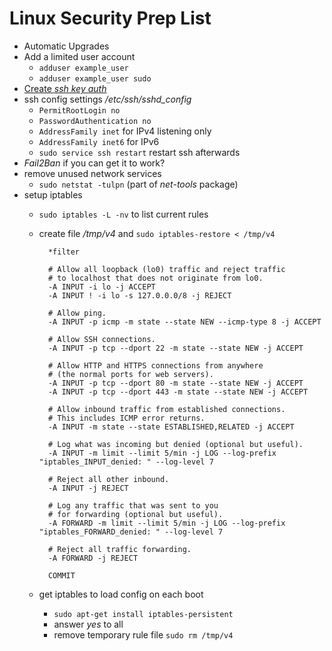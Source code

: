 # Linux Security Prep List

* Automatic Upgrades
* Add a limited user account
	* `adduser example_user`
	* `adduser example_user sudo`
* [Create *ssh key auth*](ssh_keyfile.md)
* ssh config settings */etc/ssh/sshd_config*
	* `PermitRootLogin no`
	* `PasswordAuthentication no`
	* `AddressFamily inet` for IPv4 listening only
	* `AddressFamily inet6` for IPv6
	* `sudo service ssh restart` restart ssh afterwards
* *Fail2Ban* if you can get it to work?
* remove unused network services
	* `sudo netstat -tulpn` (part of *net-tools* package)
* setup iptables
	* `sudo iptables -L -nv` to list current rules
	* create file */tmp/v4* and `sudo iptables-restore < /tmp/v4`



			*filter

			# Allow all loopback (lo0) traffic and reject traffic
			# to localhost that does not originate from lo0.
			-A INPUT -i lo -j ACCEPT
			-A INPUT ! -i lo -s 127.0.0.0/8 -j REJECT

			# Allow ping.
			-A INPUT -p icmp -m state --state NEW --icmp-type 8 -j ACCEPT

			# Allow SSH connections.
			-A INPUT -p tcp --dport 22 -m state --state NEW -j ACCEPT

			# Allow HTTP and HTTPS connections from anywhere
			# (the normal ports for web servers).
			-A INPUT -p tcp --dport 80 -m state --state NEW -j ACCEPT
			-A INPUT -p tcp --dport 443 -m state --state NEW -j ACCEPT

			# Allow inbound traffic from established connections.
			# This includes ICMP error returns.
			-A INPUT -m state --state ESTABLISHED,RELATED -j ACCEPT

			# Log what was incoming but denied (optional but useful).
			-A INPUT -m limit --limit 5/min -j LOG --log-prefix "iptables_INPUT_denied: " --log-level 7

			# Reject all other inbound.
			-A INPUT -j REJECT

			# Log any traffic that was sent to you
			# for forwarding (optional but useful).
			-A FORWARD -m limit --limit 5/min -j LOG --log-prefix "iptables_FORWARD_denied: " --log-level 7

			# Reject all traffic forwarding.
			-A FORWARD -j REJECT

			COMMIT

	* get iptables to load config on each boot
		* `sudo apt-get install iptables-persistent`
		* answer *yes* to all
		* remove temporary rule file `sudo rm /tmp/v4`
